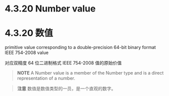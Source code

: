 # 4.3.20 Number value

# 4.3.20 数值

primitive value corresponding to a double-precision 64-bit binary format IEEE 754-2008 value

对应双精度 64 位二进制格式 IEEE 754-2008 值的原始价值

> **NOTE** A Number value is a member of the Number type and is a direct representation of a number.

> **注意** 数值是数值类型的一员，是一个直观的数字。
